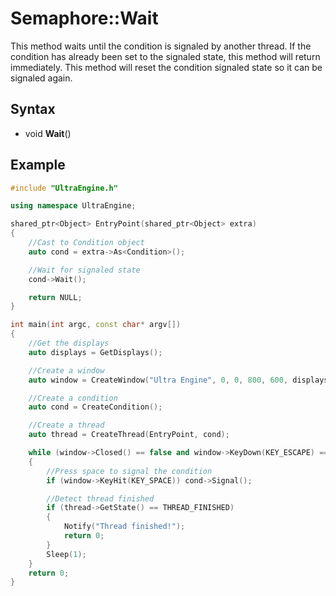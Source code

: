 # Semaphore::Wait

This method waits until the condition is signaled by another thread. If the condition has already been set to the signaled state, this method will return immediately. This method will reset the condition signaled state so it can be signaled again.

## Syntax

- void **Wait**()

## Example

```c++
#include "UltraEngine.h"

using namespace UltraEngine;

shared_ptr<Object> EntryPoint(shared_ptr<Object> extra)
{
    //Cast to Condition object
    auto cond = extra->As<Condition>();

    //Wait for signaled state
    cond->Wait();

    return NULL;
}

int main(int argc, const char* argv[])
{
    //Get the displays
    auto displays = GetDisplays();

    //Create a window
    auto window = CreateWindow("Ultra Engine", 0, 0, 800, 600, displays[0], WINDOW_CENTER | WINDOW_TITLEBAR);

    //Create a condition
    auto cond = CreateCondition();

    //Create a thread
    auto thread = CreateThread(EntryPoint, cond);

    while (window->Closed() == false and window->KeyDown(KEY_ESCAPE) == false)
    {
        //Press space to signal the condition
        if (window->KeyHit(KEY_SPACE)) cond->Signal();

        //Detect thread finished
        if (thread->GetState() == THREAD_FINISHED)
        {
            Notify("Thread finished!");
            return 0;
        }
        Sleep(1);
    }
    return 0;
}
```
